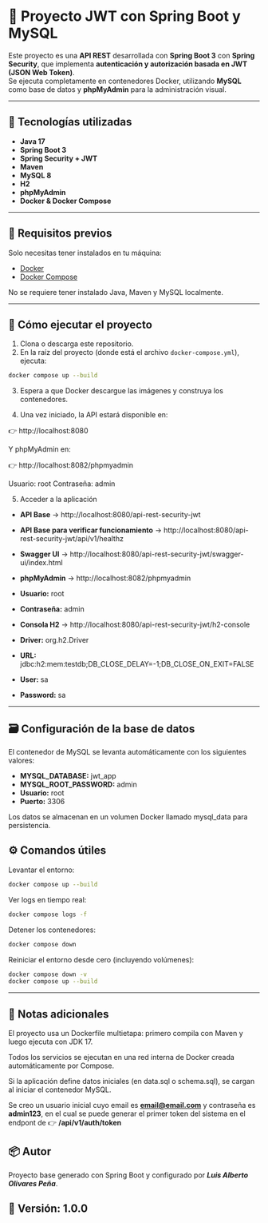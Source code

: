 # 🚀 Proyecto JWT con Spring Boot y MySQL

Este proyecto es una **API REST** desarrollada con **Spring Boot 3** con **Spring Security**, que implementa **autenticación y autorización basada en JWT (JSON Web Token)**.  
Se ejecuta completamente en contenedores Docker, utilizando **MySQL** como base de datos y **phpMyAdmin** para la administración visual.

---

## 🧩 Tecnologías utilizadas

- **Java 17**
- **Spring Boot 3**
- **Spring Security + JWT**
- **Maven**
- **MySQL 8**
- **H2**
- **phpMyAdmin**
- **Docker & Docker Compose**

---

## 🐳 Requisitos previos

Solo necesitas tener instalados en tu máquina:

- [Docker](https://www.docker.com/)
- [Docker Compose](https://docs.docker.com/compose/)

No se requiere tener instalado Java, Maven y MySQL localmente.

---

## 🚀 Cómo ejecutar el proyecto

1. Clona o descarga este repositorio.
2. En la raíz del proyecto (donde está el archivo `docker-compose.yml`), ejecuta:

```bash
docker compose up --build
```


3. Espera a que Docker descargue las imágenes y construya los contenedores.

4. Una vez iniciado, la API estará disponible en:

👉 http://localhost:8080

Y phpMyAdmin en:

👉 http://localhost:8082/phpmyadmin

Usuario: root
Contraseña: admin

5. Acceder a la aplicación

- **API Base** → http://localhost:8080/api-rest-security-jwt

- **API Base para verificar funcionamiento** → http://localhost:8080/api-rest-security-jwt/api/v1/healthz

- **Swagger UI** → http://localhost:8080/api-rest-security-jwt/swagger-ui/index.html

- **phpMyAdmin** → http://localhost:8082/phpmyadmin

- **Usuario:** root
- **Contraseña:** admin

- **Consola H2** → http://localhost:8080/api-rest-security-jwt/h2-console

- **Driver:** org.h2.Driver

- **URL:** jdbc:h2:mem:testdb;DB_CLOSE_DELAY=-1;DB_CLOSE_ON_EXIT=FALSE

- **User:** sa

- **Password:** sa

---

## 🗃️ Configuración de la base de datos 

El contenedor de MySQL se levanta automáticamente con los siguientes valores:


- **MYSQL_DATABASE:** jwt_app
- **MYSQL_ROOT_PASSWORD:** admin
- **Usuario:** root
- **Puerto:** 3306

Los datos se almacenan en un volumen Docker llamado mysql_data para persistencia.

## ⚙️ Comandos útiles

Levantar el entorno:

```bash
docker compose up --build
```

Ver logs en tiempo real:

```bash
docker compose logs -f
```

Detener los contenedores:

```bash
docker compose down
```

Reiniciar el entorno desde cero (incluyendo volúmenes):

```bash
docker compose down -v
docker compose up --build
```

---

## 🧠 Notas adicionales

El proyecto usa un Dockerfile multietapa: primero compila con Maven y luego ejecuta con JDK 17.

Todos los servicios se ejecutan en una red interna de Docker creada automáticamente por Compose.

Si la aplicación define datos iniciales (en data.sql o schema.sql), se cargan al iniciar el contenedor MySQL.

Se creo un usuario inicial cuyo email es **email@email.com** y contraseña es **admin123**, en el cual se puede generar el primer token del sistema en el endpont de 👉 **/api/v1/auth/token**

## 📦 Autor 
Proyecto base generado con Spring Boot y configurado por ***Luis Alberto Olivares Peña***.

## 📅 Versión: 1.0.0